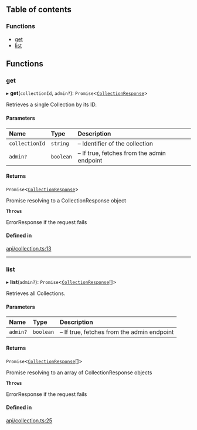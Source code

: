 ## Table of contents

### Functions

- [get](collection.md#get)
- [list](collection.md#list)

## Functions

### get

▸ **get**(`collectionId`, `admin?`): `Promise`\<[`CollectionResponse`](../interfaces/CollectionResponse.md)\>

Retrieves a single Collection by its ID.

#### Parameters

| Name | Type | Description |
| :------ | :------ | :------ |
| `collectionId` | `string` | – Identifier of the collection |
| `admin?` | `boolean` | – If true, fetches from the admin endpoint |

#### Returns

`Promise`\<[`CollectionResponse`](../interfaces/CollectionResponse.md)\>

Promise resolving to a CollectionResponse object

**`Throws`**

ErrorResponse if the request fails

#### Defined in

[api/collection.ts:13](https://github.com/Prove-Anything/smartlinks/blob/2322afa091763cbb81ba4db4b90e49b576099120/src/api/collection.ts#L13)

___

### list

▸ **list**(`admin?`): `Promise`\<[`CollectionResponse`](../interfaces/CollectionResponse.md)[]\>

Retrieves all Collections.

#### Parameters

| Name | Type | Description |
| :------ | :------ | :------ |
| `admin?` | `boolean` | – If true, fetches from the admin endpoint |

#### Returns

`Promise`\<[`CollectionResponse`](../interfaces/CollectionResponse.md)[]\>

Promise resolving to an array of CollectionResponse objects

**`Throws`**

ErrorResponse if the request fails

#### Defined in

[api/collection.ts:25](https://github.com/Prove-Anything/smartlinks/blob/2322afa091763cbb81ba4db4b90e49b576099120/src/api/collection.ts#L25)
